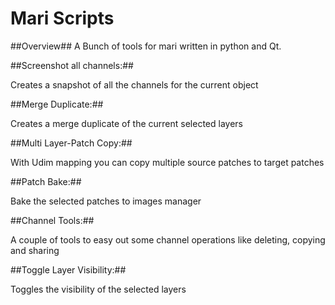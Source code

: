 # Mari Scripts #

##Overview##
A Bunch of tools for mari written in python and Qt.

##Screenshot all channels:##

Creates a snapshot of all the channels for the current object

##Merge Duplicate:##

Creates a merge duplicate of the current selected layers 

##Multi Layer-Patch Copy:##

With Udim mapping you can copy multiple source patches to target patches

##Patch Bake:##

Bake the selected patches to images manager

##Channel Tools:##

A couple of tools to easy out some channel operations like deleting, copying and sharing
	
##Toggle Layer Visibility:##

Toggles the visibility of the selected layers
	
